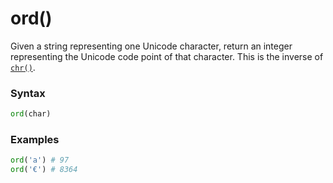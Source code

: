 # ord()

Given a string representing one Unicode character, return an integer representing the Unicode code point of that character. This is the inverse of [`chr()`](/built-in-functions/chr.md).

### Syntax
```python
ord(char)
```

### Examples
```python
ord('a') # 97
ord('€') # 8364
```